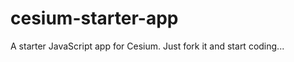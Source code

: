 cesium-starter-app
==================

A starter JavaScript app for Cesium.  Just fork it and start coding...
